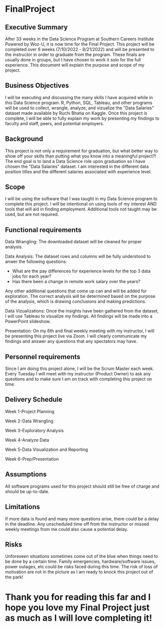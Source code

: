 # FinalProject

## Executive Summary 
After 33 weeks in the Data Science Program at Southern Careers Institute Powered by Woz-U, it is now time for the Final Project. This project will be completed over 6 weeks (7/10/2022 - 8/21/2022) and will be presented to the instructor in order to graduate from the program. These finals are usually done in groups, but I have chosen to work it solo for the full experience. This document will explain the purpose and scope of my project.

## Business Objectives
I will be executing and discussing the many skills I have acquired while in this Data Science program. R, Python, SQL, Tableau, and other programs will be used to collect, wrangle, analyze, and vizualize the "Data Salaries" dataset made available by Ruchi Bhatia on Kaggle. Once this project is complete, I will be able to fully explain my work by presenting my findings to faculty and staff, peers, and potential employers. 

## Background
This project is not only a requirement for graduation, but what better way to show off your skills than putting what you know into a meaningful project?! The end goal is to land a Data Science role upon graduation so I have chosen the "Data Salaries" dataset. I am interested in the different data position titles and the different salaries associated with experience level. 

## Scope
I will be using the software that I was taught in my Data Science program to complete this project. I will be intentional on using tools of my interest AND tools that will aid in finding employment. Additional tools not taught may be used, but are not required. 

## Functional requirements
Data Wrangling: The downloaded dataset will be cleaned for proper analysis. 

Data Analysis: The dataset rows and columns will be fully understood to anwer the following questions: 
- What are the pay differences for experience levels for the top 3 data jobs for each year?
- Has there been a change in remote work salary over the years?

Any other additional questions that come up can and will be added for exploration. The correct analysis will be determined based on the purpose of the analysis, which is drawing conclusions and making predictions.

Data Vizualizations: Once the insights have been gathered from the dataset, I will use Tableau to visualize my findings. All findings will be made into a PowerPoint slideshow.

Presentation: On my 6th and final weekly meeting with my instructor, I will be presenting this project live via Zoom. I will clearly communicate my findings and answer any questions that any spectators may have. 

## Personnel requirements
Since I am doing this project alone, I will be the Scrum Master each week. Every Tuesday I will meet with my instructor (Product Owner) to ask any questions and to make sure I am on track with completing this project on time. 

## Delivery Schedule
Week 1-Project Planning 

Week 2-Data Wrangling

Week 3-Exploratory Analysis

Week 4-Analyze Data

Week 5-Data Visualization and Reporting

Week 6-Prep/Presentation

## Assumptions
All software programs used for this project should still be free of charge and should be up-to-date.

## Limitations
If more data is found and many more questions arise, there could be a delay in the deadline. Any unscheduled time off from the instructor or missed weekly meetings from me could also cause a potential delay.

## Risks
Unforeseen situations sometimes come out of the blue when things need to be done by a certain time. Family emergencies, hardware/software issues, power outages, etc could be risks faced during this time. The risk of loss of motivation are not in the picture as I am ready to knock this project out of the park! 

# Thank you for reading this far and I hope you love my Final Project just as much as I will love completing it! 

